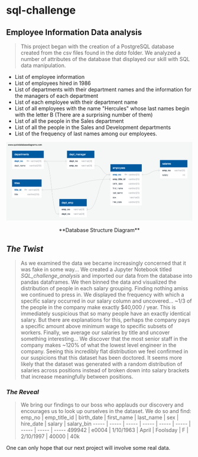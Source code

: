 # sql-challenge
## Employee Information Data analysis
> This project began with the creation of a PostgreSQL database created from the csv files found in the *data* folder. We analyzed a number of attributes of the database that displayed our skill with SQL data manipulation.
* List of employee information
* List of employees hired in 1986
* List of departments with their department names and the information for the managers of each department
* List of each employee with their department name
* List of all employees with the name "Hercules" whose last names begin with the letter B (There are a surprising number of them)
* List of all the people in the Sales department
* List of all the people in the Sales and Development departments
* List of the frequency of last names among our employees.


![Database Structure](/Database_Structure.png)
<p align = "center"> **Database Structure Diagram** </p>

## *The Twist*
> As we examined the data we became increasingly concerned that it was fake in some way... We created a Jupyter Notebook titled *SQL_challenge_analysis* and imported our data from the database into pandas dataframes. We then binned the data and visualized the distribution of people in each salary grouping. Finding nothing amiss we continued to press in. We displayed the frequency with which a specific salary occurred in our salary column and uncovered... ~1/3 of the people in the company make exactly $40,000 / year. This is immediately suspicious that so many people have an exactly identical salary. But there are explanations for this, perhaps the company pays a specific amount above minimum wage to specific subsets of workers. Finally, we average our salaries by title and uncover something interesting... We discover that the most senior staff in the company makes ~120% of what the lowest level engineer in the company. Seeing this incredibly flat distribution we feel confirmed in our suspicions that this dataset has been doctored. It seems more likely that the dataset was generated with a random distribution of salaries across positions instead of broken down into salary brackets that increase meaningfully between positions.

### *The Reveal*
> We bring our findings to our boss who applauds our discovery and encourages us to look up ourselves in the dataset. We do so and find:
emp_no | emp_title_id | birth_date | first_name | last_name | sex | hire_date | salary | salary_bin
----- | ----- | ----- | ----- | ----- | ----- | ----- | ----- | -----
499942 | e0004 | 1/10/1963 | April | Foolsday | F | 2/10/1997 | 40000 | 40k

One can only hope that our next project will involve some real data.